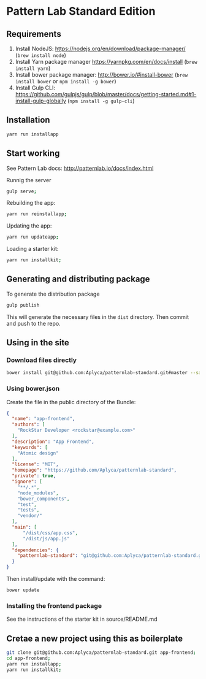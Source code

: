 Pattern Lab Standard Edition
=======================================

Requirements
------------

1. Install NodeJS: https://nodejs.org/en/download/package-manager/ (`brew install node`)
2. Install Yarn package manager https://yarnpkg.com/en/docs/install (`brew install yarn`)
3. Install bower package manager: http://bower.io/#install-bower (`brew install bower` or `npm install -g bower`)
4. Install Gulp CLI: https://github.com/gulpjs/gulp/blob/master/docs/getting-started.md#1-install-gulp-globally (`npm install -g gulp-cli`)

Installation
------------

```bash
yarn run installapp
```

Start working
-------------

See Pattern Lab docs: http://patternlab.io/docs/index.html

Runnig the server

```bash
gulp serve;
```

Rebuilding the app:

```bash
yarn run reinstallapp;
```

Updating the app:

```bash
yarn run updateapp;
```

Loading a starter kit:

```bash
yarn run installkit;
```

Generating and distributing package
-----------------------------------

To generate the distribution package

```bash
gulp publish
```

This will generate the necessary files in the `dist` directory. Then commit and push to the repo.

Using in the site
-----------------

### Download files directly

```bash
bower install git@github.com:Aplyca/patternlab-standard.git#master --save
```

### Using bower.json

Create the file in the public directory of the Bundle:

```json
{
  "name": "app-frontend",
  "authors": [
    "RockStar Developer <rockstar@example.com>"
  ],
  "description": "App Frontend",
  "keywords": [
    "Atomic design"
  ],
  "license": "MIT",
  "homepage": "https://github.com/Aplyca/patternlab-standard",
  "private": true,
  "ignore": [
    "**/.*",
    "node_modules",
    "bower_components",
    "test",
    "tests",
    "vendor/"
  ],
  "main": [
      "/dist/css/app.css",
      "/dist/js/app.js"
  ],
  "dependencies": {
    "patternlab-standard": "git@github.com:Aplyca/patternlab-standard.git"
  }
}
```

Then install/update with the command:

```bash
bower update
```

### Installing the frontend package

See the instructions of the starter kit in source/README.md

Cretae a new project using this as boilerplate
----------------------------------------------

```bash
git clone git@github.com:Aplyca/patternlab-standard.git app-frontend;
cd app-frontend;
yarn run installapp;
yarn run installkit;
```
